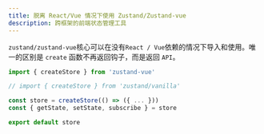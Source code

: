 ```yaml
---
title: 脱离 React/Vue 情况下使用 Zustand/Zustand-vue
description: 跨框架的前端状态管理工具
---
```


`zustand/zustand-vue`核心可以在没有`React / Vue`依赖的情况下导入和使用。唯一的区别是 `create` 函数不再返回钩子，而是返回 `API`。
```js
import { createStore } from 'zustand-vue'

// import { createStore } from 'zustand/vanilla'

const store = createStore(() => ({ ... }))
const { getState, setState, subscribe } = store

export default store
```